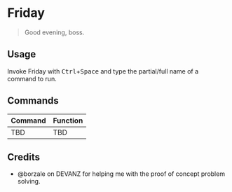 # Friday

> Good evening, boss.

## Usage

Invoke Friday with <kbd>Ctrl</kbd>+<kbd>Space</kbd> and type the partial/full name of a command to run.

## Commands

Command | Function
--------|---------
TBD     | TBD

## Credits

 - @borzale on DEVANZ for helping me with the proof of concept problem solving.